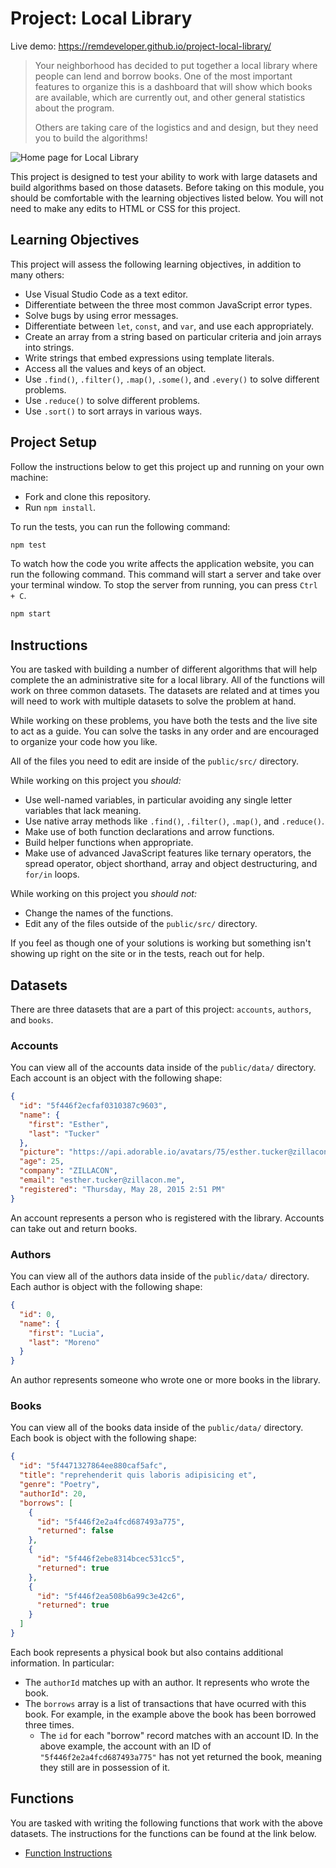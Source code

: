 # Project: Local Library

Live demo: https://remdeveloper.github.io/project-local-library/
> Your neighborhood has decided to put together a local library where people can lend and borrow books. One of the most important features to organize this is a dashboard that will show which books are available, which are currently out, and other general statistics about the program.
>
> Others are taking care of the logistics and and design, but they need you to build the algorithms!

![Home page for Local Library](./docs/images/home.png)

This project is designed to test your ability to work with large datasets and build algorithms based on those datasets. Before taking on this module, you should be comfortable with the learning objectives listed below. You will not need to make any edits to HTML or CSS for this project.

## Learning Objectives

This project will assess the following learning objectives, in addition to many others:

- Use Visual Studio Code as a text editor.
- Differentiate between the three most common JavaScript error types.
- Solve bugs by using error messages.
- Differentiate between `let`, `const`, and `var`, and use each appropriately.
- Create an array from a string based on particular criteria and join arrays into strings.
- Write strings that embed expressions using template literals.
- Access all the values and keys of an object.
- Use `.find()`, `.filter()`, `.map()`, `.some()`, and `.every()` to solve different problems.
- Use `.reduce()` to solve different problems.
- Use `.sort()` to sort arrays in various ways.

## Project Setup

Follow the instructions below to get this project up and running on your own machine:

- Fork and clone this repository.
- Run `npm install`.

To run the tests, you can run the following command:

```bash
npm test
```

To watch how the code you write affects the application website, you can run the following command. This command will start a server and take over your terminal window. To stop the server from running, you can press `Ctrl + C`.

```bash
npm start
```

## Instructions

You are tasked with building a number of different algorithms that will help complete the an administrative site for a local library. All of the functions will work on three common datasets. The datasets are related and at times you will need to work with multiple datasets to solve the problem at hand.

While working on these problems, you have both the tests and the live site to act as a guide. You can solve the tasks in any order and are encouraged to organize your code how you like.

All of the files you need to edit are inside of the `public/src/` directory.

While working on this project you _should:_

- Use well-named variables, in particular avoiding any single letter variables that lack meaning.
- Use native array methods like `.find()`, `.filter()`, `.map()`, and `.reduce()`.
- Make use of both function declarations and arrow functions.
- Build helper functions when appropriate.
- Make use of advanced JavaScript features like ternary operators, the spread operator, object shorthand, array and object destructuring, and `for/in` loops.

While working on this project you _should not:_

- Change the names of the functions.
- Edit any of the files outside of the `public/src/` directory.

If you feel as though one of your solutions is working but something isn't showing up right on the site or in the tests, reach out for help.

## Datasets

There are three datasets that are a part of this project: `accounts`, `authors`, and `books`.

### Accounts

You can view all of the accounts data inside of the `public/data/` directory. Each account is an object with the following shape:

```json
{
  "id": "5f446f2ecfaf0310387c9603",
  "name": {
    "first": "Esther",
    "last": "Tucker"
  },
  "picture": "https://api.adorable.io/avatars/75/esther.tucker@zillacon.me",
  "age": 25,
  "company": "ZILLACON",
  "email": "esther.tucker@zillacon.me",
  "registered": "Thursday, May 28, 2015 2:51 PM"
}
```

An account represents a person who is registered with the library. Accounts can take out and return books.

### Authors

You can view all of the authors data inside of the `public/data/` directory. Each author is object with the following shape:

```json
{
  "id": 0,
  "name": {
    "first": "Lucia",
    "last": "Moreno"
  }
}
```

An author represents someone who wrote one or more books in the library.

### Books

You can view all of the books data inside of the `public/data/` directory. Each book is object with the following shape:

```json
{
  "id": "5f4471327864ee880caf5afc",
  "title": "reprehenderit quis laboris adipisicing et",
  "genre": "Poetry",
  "authorId": 20,
  "borrows": [
    {
      "id": "5f446f2e2a4fcd687493a775",
      "returned": false
    },
    {
      "id": "5f446f2ebe8314bcec531cc5",
      "returned": true
    },
    {
      "id": "5f446f2ea508b6a99c3e42c6",
      "returned": true
    }
  ]
}
```

Each book represents a physical book but also contains additional information. In particular:

- The `authorId` matches up with an author. It represents who wrote the book.
- The `borrows` array is a list of transactions that have ocurred with this book. For example, in the example above the book has been borrowed three times.
  - The `id` for each "borrow" record matches with an account ID. In the above example, the account with an ID of `"5f446f2e2a4fcd687493a775"` has not yet returned the book, meaning they still are in possession of it.

## Functions

You are tasked with writing the following functions that work with the above datasets. The instructions for the functions can be found at the link below.

- [Function Instructions](./docs/function-instructions.md)
